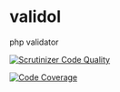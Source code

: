 # validol
php validator

[![Scrutinizer Code Quality](https://scrutinizer-ci.com/g/lexuss1979/validol/badges/quality-score.png?b=master)](https://scrutinizer-ci.com/g/lexuss1979/validol/?branch=master)

[![Code Coverage](https://scrutinizer-ci.com/g/lexuss1979/validol/badges/coverage.png?b=master)](https://scrutinizer-ci.com/g/lexuss1979/validol/?branch=master)
